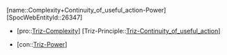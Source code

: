 ﻿---
type: TrizContradiction
aliases:
- Complexity+Continuity_of_useful_action-Power
license: CC BY-SA 4.0
copyright: https://github.com/SpocWeb
IsDeleted: false
IsReadOnly: false
Confidential: public
tags: 
- Triz/Contradiction
---
[name::Complexity+Continuity_of_useful_action-Power]
[SpocWebEntityId::26347]
+ [pro::[Triz-Complexity](tech/Triz/Parameter/Triz-Complexity.md)]
[Triz-Principle::[Triz-Continuity_of_useful_action](tech/Triz/Principle/Triz-Continuity_of_useful_action.md)]
- [con::[Triz-Power](tech/Triz/Parameter/Triz-Power.md)]

